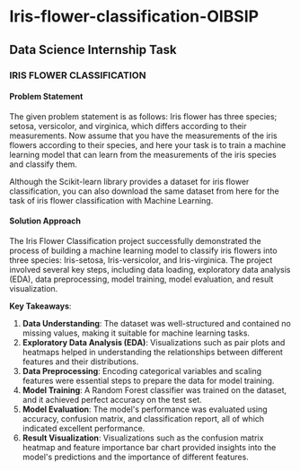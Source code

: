# **Iris-flower-classification-OIBSIP**
## **Data Science Internship Task**
### IRIS FLOWER CLASSIFICATION
#### **Problem Statement**

The given problem statement is as follows: Iris flower has three species; setosa, versicolor, and virginica, which differs according to their measurements. Now assume that you have the measurements of the iris flowers according to their species, and here your task is to train a machine learning model that can learn from the measurements of the iris species and classify them.

Although the Scikit-learn library provides a dataset for iris flower classification, you can also download the same dataset from here for the task of iris flower classification with Machine Learning.

#### **Solution Approach**

The Iris Flower Classification project successfully demonstrated the process of building a machine learning model to classify iris flowers into three species: Iris-setosa, Iris-versicolor, and Iris-virginica. The project involved several key steps, including data loading, exploratory data analysis (EDA), data preprocessing, model training, model evaluation, and result visualization.

**Key Takeaways**:
1. **Data Understanding**: The dataset was well-structured and contained no missing values, making it suitable for machine learning tasks.
2. **Exploratory Data Analysis (EDA)**: Visualizations such as pair plots and heatmaps helped in understanding the relationships between different features and their distributions.
3. **Data Preprocessing**: Encoding categorical variables and scaling features were essential steps to prepare the data for model training.
4. **Model Training**: A Random Forest classifier was trained on the dataset, and it achieved perfect accuracy on the test set.
5. **Model Evaluation**: The model's performance was evaluated using accuracy, confusion matrix, and classification report, all of which indicated excellent performance.
6. **Result Visualization**: Visualizations such as the confusion matrix heatmap and feature importance bar chart provided insights into the model's predictions and the importance of different features. 

